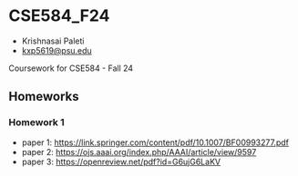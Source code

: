 # CSE584_F24
- Krishnasai Paleti 
- kxp5619@psu.edu

Coursework for CSE584 - Fall 24

## Homeworks

### Homework 1
- paper 1: https://link.springer.com/content/pdf/10.1007/BF00993277.pdf
- paper 2: https://ojs.aaai.org/index.php/AAAI/article/view/9597
- paper 3: https://openreview.net/pdf?id=G6ujG6LaKV